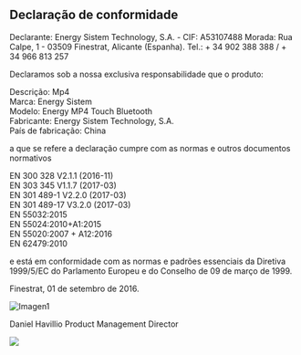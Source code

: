 ## Declaração de conformidade

Declarante: Energy Sistem Technology, S.A. - CIF: A53107488
Morada: Rua Calpe, 1 - 03509 Finestrat, Alicante (Espanha).
Tel.: + 34 902 388 388  / + 34 966 813 257

Declaramos sob a nossa exclusiva responsabilidade que o produto:

Descrição: Mp4 <br/>
Marca: Energy Sistem <br/>
Modelo: Energy MP4 Touch Bluetooth <br/>
Fabricante: Energy Sistem Technology, S.A. <br/>
País de fabricação:  China <br/>

a que se refere a declaração cumpre com as normas e outros documentos normativos

EN 300 328 V2.1.1 (2016-11)<br/>
EN 303 345 V1.1.7 (2017-03)<br/>
EN 301 489-1 V2.2.0 (2017-03)<br/>
EN 301 489-17 V3.2.0 (2017-03)<br/>
EN 55032:2015<br/> 
EN 55024:2010+A1:2015<br/>
EN 55020:2007 + A12:2016<br/>
EN 62479:2010<br/>

e está em conformidade com as normas e padrões essenciais da Diretiva 1999/5/EC do Parlamento Europeu e do Conselho de 09 de março de 1999.

Finestrat, 01 de setembro de 2016.

![Imagen1](http://static.energysistem.com/images/manuals/42178/574c726744d98.jpg)

Daniel Havillio
Product Management Director

![](http://static.energysistem.com/images/manuals/39052/54887c2a4f567.jpg)
